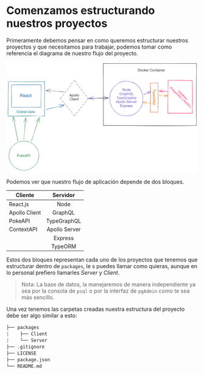 # Comenzamos estructurando nuestros proyectos

Primeramente debemos pensar en como queremos estructurar nuestros proyectos y que necesitamos para trabajar, podemos tomar como referencia el diagrama de nuestro flujo del proyecto.

![PokeDigram](/.github/Diagram.png)

Podemos ver que nuestro flujo de aplicación depende de dos bloques.

| Cliente  |    Servidor   |
|----------|:-------------:|
| React.js |  Node         |
| Apollo Client |    GraphQL    |
| PokeAPI | TypeGraphQL   |
| ContextAPI | Apollo Server   |
|  | Express   |
|  | TypeORM  |

Estos dos bloques representan cada uno de los proyectos que tenemos que estructurar dentro de `packages`, le s puedes llamar como quieras, aunque en lo personal prefiero llamarles _Server_ y _Client_.

> Nota: La base de datos, la manejaremos de manera independiente ya sea por la consola de `psql` o por la interfaz de `pgAdmin` como te sea más sencillo.

Una vez tenemos las carpetas creadas nuestra estructura del proyecto debe ser algo similar a esto:

```s
├── packages
|    ├── Client
|    └── Server
├── .gitignore
├── LICENSE
├── package.json
└── README.md
```
